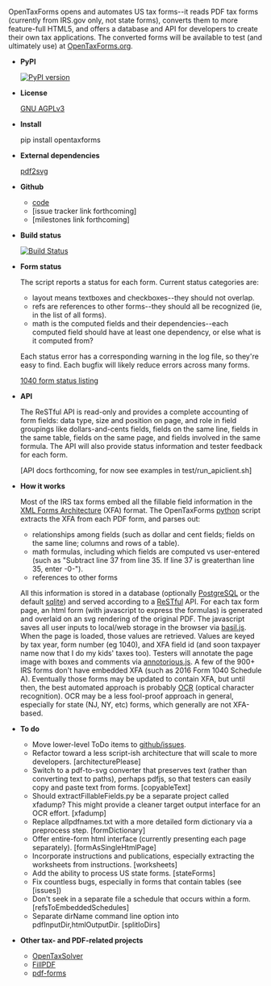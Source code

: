 OpenTaxForms opens and automates US tax forms--it reads PDF tax forms
(currently from IRS.gov only, not state forms),
converts them to more feature-full HTML5, 
and offers a database and API for developers to create their own tax applications.
The converted forms will be available to test (and ultimately use)
at [OpenTaxForms.org](http://OpenTaxForms.org/).

  - **PyPI**

    [![PyPI version](https://badge.fury.io/py/opentaxforms.svg)](https://badge.fury.io/py/opentaxforms)

  - **License**

    [GNU AGPLv3](http://choosealicense.com/licenses/agpl-3.0/)

  - **Install**

	pip install opentaxforms

  - **External dependencies**

    [pdf2svg](https://github.com/dawbarton/pdf2svg)

  - **Github**

    - [code](https://github.com/jsaponara/opentaxforms/)
    - [issue tracker link forthcoming]
    - [milestones link forthcoming]

  - **Build status**

    [![Build Status](https://travis-ci.org/jsaponara/opentaxforms.svg?branch=0.4.9)](https://travis-ci.org/jsaponara/opentaxforms)

  - **Form status**
  	
	The script reports a status for each form.  Current status categories are:

	- layout means textboxes and checkboxes--they should not overlap.
	- refs are references to other forms--they should all be recognized (ie, in the list of all forms).
	- math is the computed fields and their dependencies--each computed field should have at least one dependency, or else what is it computed from?

	Each status error has a corresponding warning in the log file, so they're easy to find. Each bugfix will likely reduce errors across many forms.

    [1040 form status listing](https://opentaxforms.org/pages/status-form-1040-family-and-immediate-references.html)

  - **API**

	The ReSTful API is read-only and provides a complete accounting of form fields:
	data type, size and position on page, and role in field groupings
	like dollars-and-cents fields, fields on the same line, fields in the same table,
	fields on the same page, and fields involved in the same formula.  The API will
	also provide status information and tester feedback for each form.

    [API docs forthcoming, for now see examples in test/run_apiclient.sh]

  - **How it works**

    Most of the IRS tax forms embed all the fillable field information in the
    [XML Forms Architecture](https://en.wikipedia.org/wiki/XFA) (XFA) format.
    The OpenTaxForms [python](https://www.python.org/) script extracts the XFA
    from each PDF form, and parses out:

    - relationships among fields (such as dollar and cent fields; fields on the same line; columns and rows of a table).
    - math formulas, including which fields are computed vs user-entered (such as "Subtract line 37 from line 35.  If line 37 is greaterthan line 35, enter -0-").
    - references to other forms

    All this information is stored in a database (optionally [PostgreSQL](https://www.postgresql.org/) 
	or the default [sqlite](https://sqlite.org/)) and served according to
    a [ReSTful](https://en.wikipedia.org/wiki/Representational_state_transfer)
    API.  For each tax form page, an html form (with javascript to express the
    formulas) is generated and overlaid on an svg rendering of the original PDF.
    The javascript saves all user inputs to local/web storage in the browser
    via [basil.js](https://wisembly.github.io/basil.js/).  When the page is
    loaded, those values are retrieved.  Values are keyed by tax year, 
    form number (eg 1040), and XFA field id (and soon taxpayer name now that I do
	my kids' taxes too).  Testers will annotate the page image with boxes and comments
    via [annotorious.js](http://annotorious.github.io/).  A few of the 900+ IRS forms
    don't have embedded XFA (such as 2016 Form 1040 Schedule A).
    Eventually those forms may be updated to contain XFA, but until then, the
    best automated approach is probably
    [OCR](link:https://en.wikipedia.org/wiki/Optical_character_recognition)
    (optical character recognition).  OCR may be a less fool-proof approach in general,
    especially for state (NJ, NY, etc) forms, which generally are not XFA-based.

  - **To do**

	- Move lower-level ToDo items to [github/issues](https://github.com/jsaponara/opentaxforms/issues).
    - Refactor toward a less script-ish architecture that will scale to more developers. [architecturePlease]
	- Switch to a pdf-to-svg converter that preserves text (rather than converting text to paths), perhaps pdfjs,
	  so that testers can easily copy and paste text from forms. [copyableText]
    - Should extractFillableFields.py be a separate project called xfadump?
	  This might provide a cleaner target output interface for an OCR effort. [xfadump]
	- Replace allpdfnames.txt with a more detailed form dictionary via a preprocess step. [formDictionary]
	- Offer entire-form html interface (currently presenting each page separately). [formAsSingleHtmlPage]
	- Incorporate instructions and publications, especially extracting the worksheets from instructions. [worksheets]
	- Add the ability to process US state forms. [stateForms]
	- Fix countless bugs, especially in forms that contain tables (see [issues])
	- Don't seek in a separate file a schedule that occurs within a form. [refsToEmbeddedSchedules]
	- Separate dirName command line option into pdfInputDir,htmlOutputDir. [splitIoDirs]

  - **Other tax- and PDF-related projects**

    - [OpenTaxSolver](http://opentaxsolver.sourceforge.net/)
    - [FillPDF](https://github.com/desertbit/fillpdf)
    - [pdf-forms](https://github.com/jkraemer/pdf-forms)

